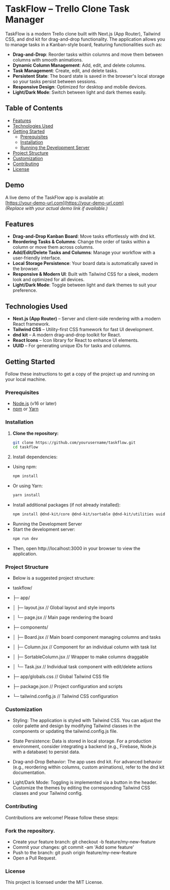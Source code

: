 # TaskFlow – Trello Clone Task Manager

TaskFlow is a modern Trello clone built with Next.js (App Router), Tailwind CSS, and dnd kit for drag-and-drop functionality. The application allows you to manage tasks in a Kanban-style board, featuring functionalities such as:

- **Drag-and-Drop**: Reorder tasks within columns and move them between columns with smooth animations.
- **Dynamic Column Management**: Add, edit, and delete columns.
- **Task Management**: Create, edit, and delete tasks.
- **Persistent State**: The board state is saved in the browser's local storage so your tasks persist between sessions.
- **Responsive Design**: Optimized for desktop and mobile devices.
- **Light/Dark Mode**: Switch between light and dark themes easily.

## Table of Contents

- [Features](#features)
- [Technologies Used](#technologies-used)
- [Getting Started](#getting-started)
  - [Prerequisites](#prerequisites)
  - [Installation](#installation)
  - [Running the Development Server](#running-the-development-server)
- [Project Structure](#project-structure)
- [Customization](#customization)
- [Contributing](#contributing)
- [License](#license)

## Demo

A live demo of the TaskFlow app is available at:  
[https://your-demo-url.com](https://your-demo-url.com)  
_(Replace with your actual demo link if available.)_

## Features

- **Drag-and-Drop Kanban Board**: Move tasks effortlessly with dnd kit.
- **Reordering Tasks & Columns**: Change the order of tasks within a column or move them across columns.
- **Add/Edit/Delete Tasks and Columns**: Manage your workflow with a user-friendly interface.
- **Local Storage Persistence**: Your board data is automatically saved in the browser.
- **Responsive & Modern UI**: Built with Tailwind CSS for a sleek, modern look and optimized for all devices.
- **Light/Dark Mode**: Toggle between light and dark themes to suit your preference.

## Technologies Used

- **Next.js (App Router)** – Server and client-side rendering with a modern React framework.
- **Tailwind CSS** – Utility-first CSS framework for fast UI development.
- **dnd kit** – A modern drag-and-drop toolkit for React.
- **React Icons** – Icon library for React to enhance UI elements.
- **UUID** – For generating unique IDs for tasks and columns.

## Getting Started

Follow these instructions to get a copy of the project up and running on your local machine.

### Prerequisites

- [Node.js](https://nodejs.org/) (v16 or later)
- [npm](https://www.npmjs.com/) or [Yarn](https://yarnpkg.com/)

### Installation

1. **Clone the repository:**

   ```bash
   git clone https://github.com/yourusername/taskflow.git
   cd taskflow
   ```

2. Install dependencies:

- Using npm:
  ```bash
  npm install
  ```
- Or using Yarn:
  ```bash
  yarn install
  ```
- Install additional packages (if not already installed):
  ```bash
  npm install @dnd-kit/core @dnd-kit/sortable @dnd-kit/utilities uuid react-icons
  ```
- Running the Development Server
- Start the development server:
  ```bash
  npm run dev
  ```
- Then, open http://localhost:3000 in your browser to view the application.

### Project Structure

- Below is a suggested project structure:

- taskflow/
- ├─ app/
- │ ├─ layout.jsx // Global layout and style imports
- │ └─ page.jsx // Main page rendering the board
- ├─ components/
- │ ├─ Board.jsx // Main board component managing columns and tasks
- │ ├─ Column.jsx // Component for an individual column with task list
- │ ├─ SortableColumn.jsx // Wrapper to make columns draggable
- │ └─ Task.jsx // Individual task component with edit/delete actions
- ├─ app/globals.css // Global Tailwind CSS file
- ├─ package.json // Project configuration and scripts
- └─ tailwind.config.js // Tailwind CSS configuration

### Customization

- Styling:
  The application is styled with Tailwind CSS. You can adjust the color palette and design by modifying Tailwind classes in the components or updating the tailwind.config.js file.

- State Persistence:
  Data is stored in local storage. For a production environment, consider integrating a backend (e.g., Firebase, Node.js with a database) to persist data.

- Drag-and-Drop Behavior:
  The app uses dnd kit. For advanced behavior (e.g., reordering within columns, custom animations), refer to the dnd kit documentation.

- Light/Dark Mode:
  Toggling is implemented via a button in the header. Customize the themes by editing the corresponding Tailwind CSS classes and your Tailwind config.

### Contributing

Contributions are welcome! Please follow these steps:

### Fork the repository.

- Create your feature branch: git checkout -b feature/my-new-feature
- Commit your changes: git commit -am 'Add some feature'
- Push to the branch: git push origin feature/my-new-feature
- Open a Pull Request.

### License

This project is licensed under the MIT License.
